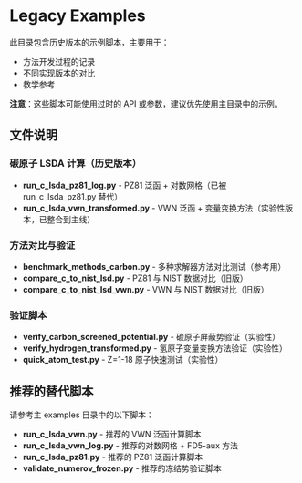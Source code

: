 # Legacy Examples

此目录包含历史版本的示例脚本，主要用于：
- 方法开发过程的记录
- 不同实现版本的对比
- 教学参考

**注意**：这些脚本可能使用过时的 API 或参数，建议优先使用主目录中的示例。

## 文件说明

### 碳原子 LSDA 计算（历史版本）

- **run_c_lsda_pz81_log.py** - PZ81 泛函 + 对数网格（已被 run_c_lsda_pz81.py 替代）
- **run_c_lsda_vwn_transformed.py** - VWN 泛函 + 变量变换方法（实验性版本，已整合到主线）

### 方法对比与验证

- **benchmark_methods_carbon.py** - 多种求解器方法对比测试（参考用）
- **compare_c_to_nist_lsd.py** - PZ81 与 NIST 数据对比（旧版）
- **compare_c_to_nist_lsd_vwn.py** - VWN 与 NIST 数据对比（旧版）

### 验证脚本

- **verify_carbon_screened_potential.py** - 碳原子屏蔽势验证（实验性）
- **verify_hydrogen_transformed.py** - 氢原子变量变换方法验证（实验性）
- **quick_atom_test.py** - Z=1-18 原子快速测试（实验性）

## 推荐的替代脚本

请参考主 examples 目录中的以下脚本：

- **run_c_lsda_vwn.py** - 推荐的 VWN 泛函计算脚本
- **run_c_lsda_vwn_log.py** - 推荐的对数网格 + FD5-aux 方法
- **run_c_lsda_pz81.py** - 推荐的 PZ81 泛函计算脚本
- **validate_numerov_frozen.py** - 推荐的冻结势验证脚本
